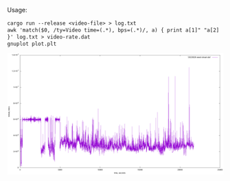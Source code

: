 Usage:

```
cargo run --release <video-file> > log.txt
awk 'match($0, /ty=Video time=(.*), bps=(.*)/, a) { print a[1]" "a[2] }' log.txt > video-rate.dat
gnuplot plot.plt
```

![example plot](assets/20220628-weed-stream.png)
